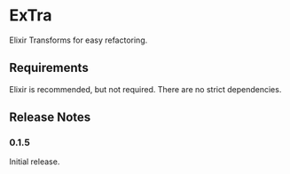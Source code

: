 # ExTra

Elixir Transforms for easy refactoring.

## Requirements

Elixir is recommended, but not required. There are no strict dependencies. 

## Release Notes

### 0.1.5

Initial release.
